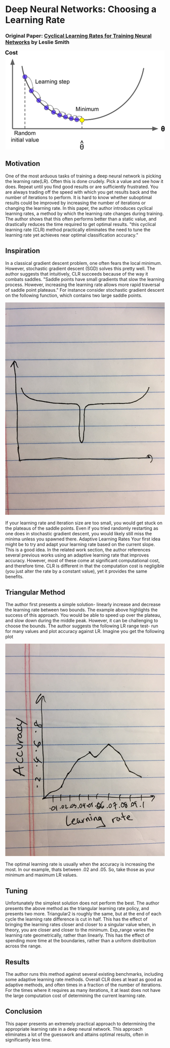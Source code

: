 # Deep Neural Networks: Choosing a Learning Rate

### Original Paper: [Cyclical Learning Rates for Training Neural Networks](https://arxiv.org/abs/1506.01186) by Leslie Smith

![Alt](./choosing-a-learning-rate-header.png "Header")

## Motivation

One of the most arduous tasks of training a deep neural network is picking the learning rate(LR). Often this is done crudely. Pick a value and see how it does. Repeat until you find good results or are sufficiently frustrated. You are always trading off the speed with which you get results back and the number of iterations to perform. It is hard to know whether suboptimal results could be improved by increasing the number of iterations or changing the learning rate. In this paper, the author introduces cyclical learning rates, a method by which the learning rate changes during training. The author shows that this often performs better than a static value, and drastically reduces the time required to get optimal results.
"this cyclical learning rate (CLR) method practically eliminates the need to tune the learning rate yet achieves near optimal classification accuracy."

## Inspiration

In a classical gradient descent problem, one often fears the local minimum. However, stochastic gradient descent (SGD) solves this pretty well. The author suggests that intuitively, CLR succeeds because of the way it combats saddles.
"Saddle points have small gradients that slow the learning process. However, increasing the learning rate allows more rapid traversal of saddle point plateaus."
For instance consider stochastic gradient descent on the following function, which contains two large saddle points.

![Alt](./saddle-diagram.jpeg "Saddle diagram")

If your learning rate and iteration size are too small, you would get stuck on the plateaus of the saddle points. Even if you tried randomly restarting as one does in stochastic gradient descent, you would likely still miss the minima unless you spawned there.
Adaptive Learning Rates
Your first idea might be to try and adapt your learning rate based on the current slope. This is a good idea. In the related work section, the author references several previous works using an adaptive learning rate that improves accuracy. However, most of these come at significant computational cost, and therefore time. CLR is different in that the computation cost is negligible (you just alter the rate by a constant value), yet it provides the same benefits.

## Triangular Method

The author first presents a simple solution- linearly increase and decrease the learning rate between two bounds. The example above highlights the success of this approach. You would be able to speed up over the plateau, and slow down during the middle peak. However, it can be challenging to choose the bounds. The author suggests the following LR range test- run for many values and plot accuracy against LR. Imagine you get the following plot

![Alt](./triangular-rate.jpeg "Triangular rate diagram")

The optimal learning rate is usually when the accuracy is increasing the most. In our example, thats between .02 and .05. So, take those as your minimum and maximum LR values.

## Tuning

Unfortunately the simplest solution does not perform the best. The author presents the above method as the triangular learning rate policy, and presents two more. Triangular2 is roughly the same, but at the end of each cycle the learning rate difference is cut in half. This has the effect of bringing the learning rates closer and closer to a singular value when, in theory, you are closer and closer to the minimum. Exp_range varies the learning rate geometrically, rather than linearly. This has the effect of spending more time at the boundaries, rather than a uniform distribution across the range.

## Results

The author runs this method against several existing benchmarks, including some adaptive learning rate methods. Overall CLR does at least as good as adaptive methods, and often times in a fraction of the number of iterations. For the times where it requires as many iterations, it at least does not have the large computation cost of determining the current learning rate.

## Conclusion

This paper presents an extremely practical approach to determining the appropriate learning rate in a deep neural network. This approach eliminates a lot of the guesswork and attains optimal results, often in significantly less time.
